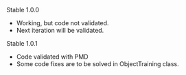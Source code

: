Stable 1.0.0
- Working, but code not validated.
- Next iteration will be validated.

Stable 1.0.1
- Code validated with PMD
- Some code fixes are to be solved in ObjectTraining class.
